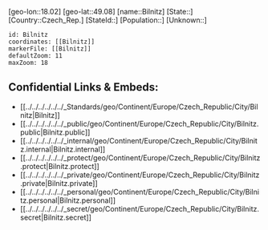 ﻿---
location: [49.08,18.02]
mapzoom: [7,12] 
mapmarker: city 
type: City
tags:
- geo/City


SpocWebEntityId: 29187
isDeleted: false
confidential: public

---
[geo-lon::18.02]
[geo-lat::49.08]
[name::Bilnitz]
[State::]
[Country::Czech_Rep.]
[StateId::]
[Population::]
[Unknown::]


```leaflet
id: Bilnitz
coordinates: [[Bilnitz]]
markerFile: [[Bilnitz]]
defaultZoom: 11 
maxZoom: 18
```


## Confidential Links & Embeds: 
- [[../../../../../../_Standards/geo/Continent/Europe/Czech_Republic/City/Bilnitz|Bilnitz]] 
- [[../../../../../../_public/geo/Continent/Europe/Czech_Republic/City/Bilnitz.public|Bilnitz.public]] 
- [[../../../../../../_internal/geo/Continent/Europe/Czech_Republic/City/Bilnitz.internal|Bilnitz.internal]] 
- [[../../../../../../_protect/geo/Continent/Europe/Czech_Republic/City/Bilnitz.protect|Bilnitz.protect]] 
- [[../../../../../../_private/geo/Continent/Europe/Czech_Republic/City/Bilnitz.private|Bilnitz.private]] 
- [[../../../../../../_personal/geo/Continent/Europe/Czech_Republic/City/Bilnitz.personal|Bilnitz.personal]] 
- [[../../../../../../_secret/geo/Continent/Europe/Czech_Republic/City/Bilnitz.secret|Bilnitz.secret]] 
